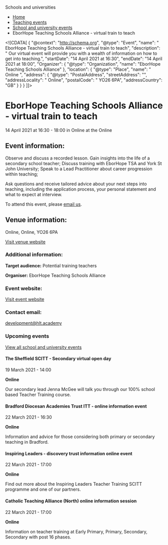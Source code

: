Schools and universities

*   [Home](/)
*   [Teaching events](/teaching-events)
*   [School and university events](/teaching-events/training-provider-events)
*   EborHope Teaching Schools Alliance - virtual train to teach

<!\[CDATA\[ { "@context": "http://schema.org", "@type": "Event", "name": " EborHope Teaching Schools Alliance - virtual train to teach", "description": " Our virtual event will provide you with a wealth of information on how to get into teaching.", "startDate": "14 April 2021 at 16:30", "endDate": "14 April 2021 at 18:00", "Organizer": { "@type": "Organization", "name": "EborHope Teaching Schools Alliance" }, "location": { "@type": "Place", "name": " Online ", "address": { "@type": "PostalAddress", "streetAddress": "", "addressLocality": " Online", "postalCode": " YO26 6PA", "addressCountry": "GB" } } } \]\]>

EborHope Teaching Schools Alliance - virtual train to teach
===========================================================

14 April 2021 at 16:30 - 18:00 in Online at the Online

Event information:
------------------

Observe and discuss a recorded lesson. Gain insights into the life of a secondary school teacher; Discuss training with EborHope TSA and York St John University; Speak to a Lead Practitioner about career progression within teaching;

Ask questions and receive tailored advice about your next steps into teaching, including the application process, your personal statement and what to expect at interview.

To attend this event, please [email us](mailto:development@hlt.academy).

Venue information:
------------------

Online, Online, YO26 6PA

[Visit venue website](http://www.eborhope-tsa.org/initial-teacher-training/school-direct-secondary-programme/ "Online")

### Additional information:

**Target audience:** Potential training teachers

**Organiser:** EborHope Teaching Schools Alliance

### Event website:

[Visit event website](http://www.eborhope-tsa.org/initial-teacher-training/school-direct-secondary-programme/)

### Contact email:

[development@hlt.academy](mailto:development@hlt.academy)

### Upcoming events

[View all school and university events](/teaching-events/training-provider-events)

[](/teaching-events/training-provider-events/210319-the-sheffield-scitt-secondary-virtual-open-day)

#### The Sheffield SCITT - Secondary virtual open day

19 March 2021 - 14:00

**Online**

Our secondary lead Jenna McGee will talk you through our 100% school based Teacher Training course.

[](/teaching-events/training-provider-events/210322-bradford-diocesan-academies-trust-itt-online-information-event)

#### Bradford Diocesan Academies Trust ITT - online information event

22 March 2021 - 16:30

**Online**

Information and advice for those considering both primary or secondary teaching in Bradford.

[](/teaching-events/training-provider-events/210322-inspiring-leaders-discovery-trust-information-online-event)

#### Inspiring Leaders - discovery trust information online event

22 March 2021 - 17:00

**Online**

Find out more about the Inspiring Leaders Teacher Training SCITT programme and one of our partners.

[](/teaching-events/training-provider-events/210322-catholic-teaching-alliance-north-online-information-session)

#### Catholic Teaching Alliance (North) online information session

22 March 2021 - 17:00

**Online**

Information on teacher training at Early Primary, Primary, Secondary, Secondary with post 16 phases.